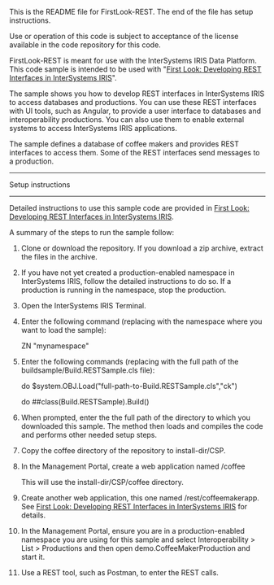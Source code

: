
This is the README file for FirstLook-REST. The end of the file has setup instructions.

Use or operation of this code is subject to acceptance of the license available in the code repository for this code.

FirstLook-REST is meant for use with the InterSystems IRIS Data Platform.  This code sample is intended to be used with "<a href="http://docs.intersystems.com/irislatest/csp/docbook/DocBook.UI.Page.cls?KEY=AFL_REST">First Look: Developing REST Interfaces in InterSystems IRIS</a>".

The sample shows you how to develop REST interfaces in InterSystems IRIS to access databases and productions. You can use these REST interfaces with UI tools, such as Angular, to provide a user interface to databases and interoperability productions. You can also use them to enable external systems to access InterSystems IRIS applications.

The sample defines a database of coffee makers and provides REST interfaces to access them. Some of the REST interfaces send messages to a production.

*******************************************************************************
Setup instructions
*******************************************************************************
Detailed instructions to use this sample code are provided in <a href="http://docs.intersystems.com/irislatest/csp/docbook/DocBook.UI.Page.cls?KEY=AFL_REST">First Look: Developing REST Interfaces in InterSystems IRIS</a>. 

A summary of the steps to run the sample follow:

1. Clone or download the repository. If you download a zip archive, extract the files in the archive.
2. If you have not yet created a production-enabled namespace in InterSystems IRIS, follow the detailed instructions to do so. If a production is running in the namespace, stop the production.
3. Open the InterSystems IRIS Terminal.

4. Enter the following command (replacing with the namespace where you want to load the sample):

   ZN "mynamespace"

5. Enter the following commands (replacing with the full path of the buildsample/Build.RESTSample.cls file):

    do $system.OBJ.Load("full-path-to-Build.RESTSample.cls","ck")

    do ##class(Build.RESTSample).Build()

6. When prompted, enter the the full path of the directory to which you downloaded this sample. The method then loads and compiles the code and performs other needed setup steps.

7. Copy the coffee directory of the repository to install-dir/CSP.

8. In the Management Portal, create a web application named /coffee
   
   This will use the install-dir/CSP/coffee directory.

9. Create another web application, this one named /rest/coffeemakerapp. See <a href="http://docs.intersystems.com/irislatest/csp/docbook/DocBook.UI.Page.cls?KEY=AFL_REST">First Look: Developing REST Interfaces in InterSystems IRIS</a> for details.

10. In the Management Portal, ensure you are in a production-enabled namespace you are using for this sample and select Interoperability > List > Productions and then open demo.CoffeeMakerProduction and start it.

11. Use a REST tool, such as Postman, to enter the REST calls.
